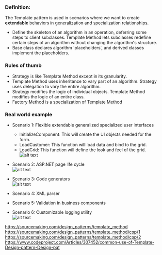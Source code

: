 ### Definition: 
The Template pattern is used in scenarios where we want to create **extendable** behaviors in generalization and specialization relationships.

* Define the skeleton of an algorithm in an operation, deferring some steps to client subclasses. Template Method lets subclasses redefine certain steps of an algorithm without changing the algorithm's structure.
* Base class declares algorithm 'placeholders', and derived classes implement the placeholders.

### Rules of thumb
* Strategy is like Template Method except in its granularity.
* Template Method uses inheritance to vary part of an algorithm. Strategy uses delegation to vary the entire algorithm.
* Strategy modifies the logic of individual objects. Template Method modifies the logic of an entire class.
* Factory Method is a specialization of Template Method

### Real world example
* Scenario 1: Flexible extendable generalized specialized user interfaces
  * InitializeComponent: This will create the UI objects needed for the form.
  * LoadCustomer: This function will load data and bind to the grid.
  * LoadGrid: This function will define the look and feel of the grid.
![alt text](https://github.com/vectormars/CPP/blob/master/Design%20pattern/Template%20Method%20Design%20Pattern/S1.JPG)

* Scenario 2: ASP.NET page life cycle        
![alt text](https://github.com/vectormars/CPP/blob/master/Design%20pattern/Template%20Method%20Design%20Pattern/S2.JPG)

* Scenario 3: Code generators         
![alt text](https://github.com/vectormars/CPP/blob/master/Design%20pattern/Template%20Method%20Design%20Pattern/S3.JPG)

* Scenario 4: XML parser
* Scenario 5: Validation in business components
* Scenario 6: Customizable logging utility         
![alt text](https://github.com/vectormars/CPP/blob/master/Design%20pattern/Template%20Method%20Design%20Pattern/S6.JPG)


https://sourcemaking.com/design_patterns/template_method
https://sourcemaking.com/design_patterns/template_method/cpp/1
https://sourcemaking.com/design_patterns/template_method/cpp/2     
https://www.codeproject.com/Articles/307452/common-use-of-Template-Design-pattern-Design-pat
